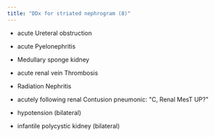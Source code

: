 ```yaml
---
title: "DDx for striated nephrogram (8)"
---
```

- acute Ureteral obstruction
- acute Pyelonephritis
- Medullary sponge kidney
- acute renal vein Thrombosis
- Radiation Nephritis
- acutely following renal Contusion
pneumonic: &quot;C, Renal MesT UP?&quot;

- hypotension (bilateral)
- infantile polycystic kidney (bilateral)

